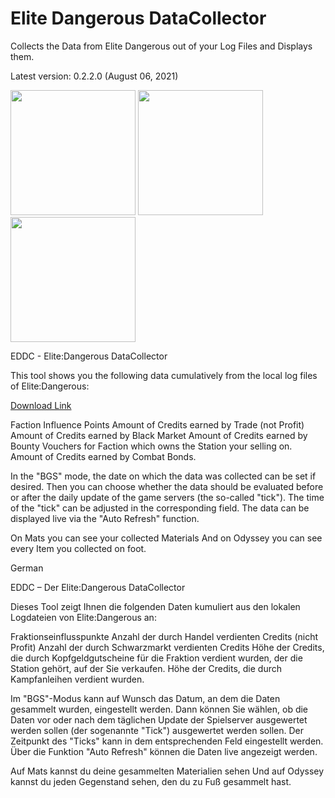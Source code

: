 # Elite Dangerous DataCollector
Collects the Data from Elite Dangerous out of your Log Files and Displays them.

Latest version: 0.2.2.0 (August 06, 2021)

<img src="https://i.imgur.com/y6LZuzG.png" height="200px"> <img src="https://i.imgur.com/WA544LK.png" height="200px"> <img src="https://i.imgur.com/gDmfuS9.png" height="200px">

EDDC - Elite:Dangerous DataCollector

This tool shows you the following data cumulatively from the local log files of Elite:Dangerous: 

[Download Link](https://github.com/SNP-MajorK/ED-DataCollector/raw/master/exe/eddc.zip)

Faction Influence Points
Amount of Credits earned by Trade (not Profit)
Amount of Credits earned by Black Market 
Amount of Credits earned by Bounty Vouchers for Faction which owns the Station your selling on. 
Amount of Credits earned by Combat Bonds.

In the "BGS" mode, the date on which the data was collected can be set if desired. 
Then you can choose whether the data should be evaluated before or after the daily update of the game servers 
(the so-called "tick"). 
The time of the "tick" can be adjusted in the corresponding field. 
The data can be displayed live via the "Auto Refresh" function. 

On Mats you can see your collected Materials
And on Odyssey you can see every Item you collected on foot.


German

EDDC – Der Elite:Dangerous DataCollector

Dieses Tool zeigt Ihnen die folgenden Daten kumuliert aus den lokalen Logdateien von Elite:Dangerous an: 

Fraktionseinflusspunkte
Anzahl der durch Handel verdienten Credits (nicht Profit)
Anzahl der durch Schwarzmarkt verdienten Credits 
Höhe der Credits, die durch Kopfgeldgutscheine für die Fraktion verdient wurden, der die Station gehört, auf der Sie verkaufen. 
Höhe der Credits, die durch Kampfanleihen verdient wurden.

Im "BGS"-Modus kann auf Wunsch das Datum, an dem die Daten gesammelt wurden, eingestellt werden. 
Dann können Sie wählen, ob die Daten vor oder nach dem täglichen Update der Spielserver ausgewertet werden sollen 
(der sogenannte "Tick") ausgewertet werden sollen. 
Der Zeitpunkt des "Ticks" kann in dem entsprechenden Feld eingestellt werden. 
Über die Funktion "Auto Refresh" können die Daten live angezeigt werden. 

Auf Mats kannst du deine gesammelten Materialien sehen
Und auf Odyssey kannst du jeden Gegenstand sehen, den du zu Fuß gesammelt hast.
